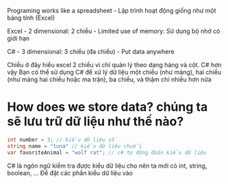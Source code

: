 Programing works like a spreadsheet - Lập trình hoạt động giống như một bảng tính (Excel)

Excel - 2 dimensional: 2 chiều - Limited use of memory: Sử dụng bộ nhớ có giới hạn

C# - 3 dimensional: 3 chiều (đa chiều) - Put data anywhere

Chiều ở đây hiểu excel 2 chiều vì chỉ quản lý theo dạng hàng và cột. C# hơn vậy Bạn có thể sử dụng C# để xử lý dữ liệu một chiều (như mảng), hai chiều (như mảng hai chiều hoặc ma trận), ba chiều, và thậm chí nhiều hơn nữa

# How does we store data? chúng ta sẽ lưu trữ dữ liệu như thế nào?

```c#
int number = 3; // kiểu dữ liệu số
string name = "tuna" // kiểu dữ liệu chuỗi
var favoriteAnimal = "wolf rat"; // c# tự động đoán kiểu dữ liệu
```

C# là ngôn ngữ kiểm tra được kiểu dữ liệu cho nên ta mới có int, string, boolean, ... Để đặt các phần kiểu dữ liệu vào
